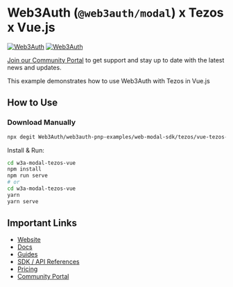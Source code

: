 # Web3Auth (`@web3auth/modal`) x Tezos x Vue.js

[![Web3Auth](https://img.shields.io/badge/Web3Auth-SDK-blue)](https://web3auth.io/docs/sdk/pnp/web/modal)
[![Web3Auth](https://img.shields.io/badge/Web3Auth-Community-cyan)](https://community.web3auth.io)

[Join our Community Portal](https://community.web3auth.io/) to get support and stay up to date with the latest news and updates.

This example demonstrates how to use Web3Auth with Tezos in Vue.js

## How to Use

### Download Manually

```bash
npx degit Web3Auth/web3auth-pnp-examples/web-modal-sdk/tezos/vue-tezos-modal-example w3a-modal-tezos-vue
```

Install & Run:

```bash
cd w3a-modal-tezos-vue
npm install
npm run serve
# or
cd w3a-modal-tezos-vue
yarn
yarn serve
```

## Important Links

- [Website](https://web3auth.io)
- [Docs](https://web3auth.io/docs)
- [Guides](https://web3auth.io/docs/content-hub?type=guides)
- [SDK / API References](https://web3auth.io/docs/sdk)
- [Pricing](https://web3auth.io/pricing.html)
- [Community Portal](https://community.web3auth.io)
